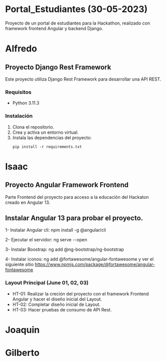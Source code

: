 # Portal_Estudiantes (30-05-2023)

Proyecto de un portal de estudiantes para la Hackathon, realizado con framework frontend Angular y backend Django.

# Alfredo

## Proyecto Django Rest Framework

Este proyecto utiliza Django Rest Framework para desarrollar una API REST.

### Requisitos

- Python 3.11.3

### Instalación

1. Clona el repositorio.
2. Crea y activa un entorno virtual.
3. Instala las dependencias del proyecto:
   ```shell
   pip install -r requirements.txt
   ```

# Isaac

## Proyecto Angular Framework Frontend

Parte Frontend del proyecto para acceso a la educación del Hackaton creado en Angular 13.

## Instalar Angular 13 para probar el proyecto.

1- Instalar Angular cli: npm install -g @angular/cli

2- Ejecutar el servidor: ng serve --open

3- Instalar Boostrap: ng add @ng-bootstrap/ng-bootstrap

4- Instalar iconos: ng add @fortawesome/angular-fontawesome y ver el siguiente sitio https://www.npmjs.com/package/@fortawesome/angular-fontawesome

### Layout Principal (June 01, 02, 03)

- HT-01: Realizar la creción del proyecto con el framework Frontend Angular y hacer el diseño inicial del Layout.
- HT-02: Completar diseño inicial de Layout.
- HT-03: Hacer pruebas de consumo de API Rest.

# Joaquin

# Gilberto
